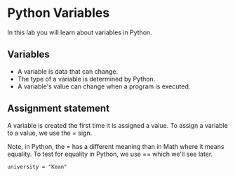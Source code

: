 # Python Variables

In this lab you will learn about variables in Python.

## Variables

- A variable is data that can change.
- The type of a variable is determined by Python.
- A variable's value can change when a program is executed.

## Assignment statement

A variable is created the first time it is assigned a value.  To assign a variable to a value, we use the = sign.  

Note, in Python, the = has a different meaning than in Math where it means equality.  To test for equality in Python, we use == which we'll see later.

```
university = "Kean"
```
